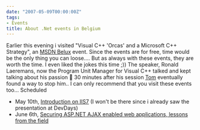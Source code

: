 ```yaml
---
date: "2007-05-09T00:00:00Z"
tags:
- Events
title: About .Net events in Belgium
---
```

Earlier this evening i visited "Visual C++ 'Orcas' and a Microsoft C++ Strategy", an [MSDN Belux](http://www.microsoft.com/belux/msdn/nl/default.mspx) event. Since the events are for free, time would be the only thing you can loose.... But as always with these events, they are worth the time. I even liked the jokes this time ;)) The speaker, Ronald Laeremans, now the Program Unit Manager for Visual C++ talked and kept talking about his passion 🙂 30 minutes after his session [Tom](http://blogs.msdn.com/tommer/) eventually found a way to stop him.. I can only recommend that you visit these events too... Scheduled

* May 10th, [Introduction on IIS7](http://www.visug.be/Default.aspx) (I won't be there since i already saw the presentation at DevDays)
* June 6th, [Securing ASP.NET AJAX enabled web applications, lessons from the field](http://msevents.microsoft.com/CUI/EventDetail.aspx?EventID=1032340308&Culture=en-US)
